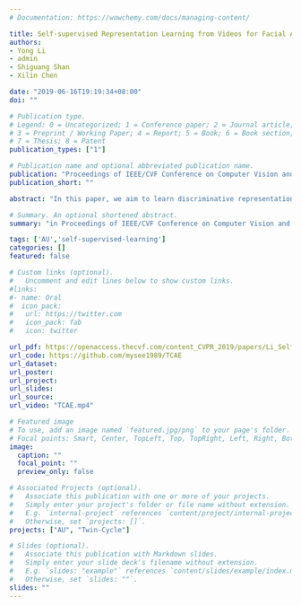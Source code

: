 ```yaml
---
# Documentation: https://wowchemy.com/docs/managing-content/

title: Self-supervised Representation Learning from Videos for Facial Action Unit Detection
authors:
- Yong Li
- admin
- Shiguang Shan
- Xilin Chen

date: "2019-06-16T19:19:34+08:00"
doi: ""

# Publication type.
# Legend: 0 = Uncategorized; 1 = Conference paper; 2 = Journal article;
# 3 = Preprint / Working Paper; 4 = Report; 5 = Book; 6 = Book section;
# 7 = Thesis; 8 = Patent
publication_types: ["1"]

# Publication name and optional abbreviated publication name.
publication: "Proceedings of IEEE/CVF Conference on Computer Vision and Pattern Recognition(CVPR), 2019. [Oral]"
publication_short: ""

abstract: "In this paper, we aim to learn discriminative representation for facial action unit (AU) detection from large amount of videos without manual annotations. Inspired by the fact that facial actions are the movements of facial muscles, we depict the movements as the transformation between two face images in different frames and use it as the self-supervisory signal to learn the representations. However, under the uncontrolled condition, the transformation is caused by both facial actions and head motions. To remove the influence by head motions, we propose a Twin-Cycle Autoencoder (TCAE) that can disentangle the facial action related movements and the head motion related ones. Specifically, TCAE is trained to respectively change the facial actions and head poses of the source face to those of the target face. Our experiments validate TCAE's capability of decoupling the movements. Experimental results also demonstrate that the learned representation is discriminative for AU detection, where TCAE outperforms or is comparable with the state-of-the-art self-supervised learning methods and supervised AU detection methods."

# Summary. An optional shortened abstract.
summary: "in Proceedings of IEEE/CVF Conference on Computer Vision and Pattern Recognition(CVPR), 2019. [Oral]."

tags: ['AU','self-supervised-learning']
categories: []
featured: false

# Custom links (optional).
#   Uncomment and edit lines below to show custom links.
#links:
#- name: Oral
#  icon_pack:
#   url: https://twitter.com
#   icon_pack: fab
#   icon: twitter

url_pdf: https://openaccess.thecvf.com/content_CVPR_2019/papers/Li_Self-Supervised_Representation_Learning_From_Videos_for_Facial_Action_Unit_Detection_CVPR_2019_paper.pdf
url_code: https://github.com/mysee1989/TCAE
url_dataset:
url_poster:
url_project:
url_slides:
url_source:
url_video: "TCAE.mp4"

# Featured image
# To use, add an image named `featured.jpg/png` to your page's folder. 
# Focal points: Smart, Center, TopLeft, Top, TopRight, Left, Right, BottomLeft, Bottom, BottomRight.
image:
  caption: ""
  focal_point: ""
  preview_only: false

# Associated Projects (optional).
#   Associate this publication with one or more of your projects.
#   Simply enter your project's folder or file name without extension.
#   E.g. `internal-project` references `content/project/internal-project/index.md`.
#   Otherwise, set `projects: []`.
projects: ["AU", "Twin-Cycle"]

# Slides (optional).
#   Associate this publication with Markdown slides.
#   Simply enter your slide deck's filename without extension.
#   E.g. `slides: "example"` references `content/slides/example/index.md`.
#   Otherwise, set `slides: ""`.
slides: ""
---
```

